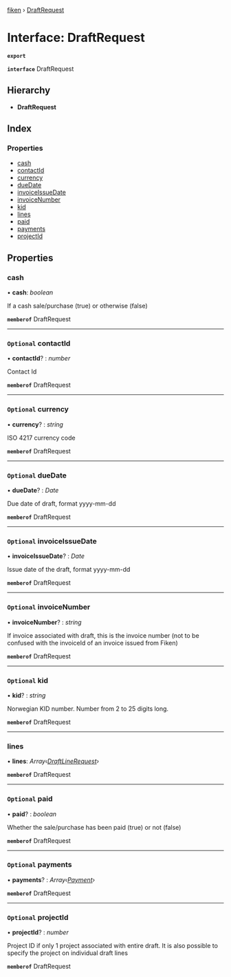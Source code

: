 [fiken](../README.md) › [DraftRequest](draftrequest.md)

# Interface: DraftRequest

**`export`** 

**`interface`** DraftRequest

## Hierarchy

* **DraftRequest**

## Index

### Properties

* [cash](draftrequest.md#cash)
* [contactId](draftrequest.md#optional-contactid)
* [currency](draftrequest.md#optional-currency)
* [dueDate](draftrequest.md#optional-duedate)
* [invoiceIssueDate](draftrequest.md#optional-invoiceissuedate)
* [invoiceNumber](draftrequest.md#optional-invoicenumber)
* [kid](draftrequest.md#optional-kid)
* [lines](draftrequest.md#lines)
* [paid](draftrequest.md#optional-paid)
* [payments](draftrequest.md#optional-payments)
* [projectId](draftrequest.md#optional-projectid)

## Properties

###  cash

• **cash**: *boolean*

If a cash sale/purchase (true) or otherwise (false)

**`memberof`** DraftRequest

___

### `Optional` contactId

• **contactId**? : *number*

Contact Id

**`memberof`** DraftRequest

___

### `Optional` currency

• **currency**? : *string*

ISO 4217 currency code

**`memberof`** DraftRequest

___

### `Optional` dueDate

• **dueDate**? : *Date*

Due date of draft, format yyyy-mm-dd

**`memberof`** DraftRequest

___

### `Optional` invoiceIssueDate

• **invoiceIssueDate**? : *Date*

Issue date of the draft, format yyyy-mm-dd

**`memberof`** DraftRequest

___

### `Optional` invoiceNumber

• **invoiceNumber**? : *string*

If invoice associated with draft, this is the invoice number (not to be confused with the invoiceId of an invoice issued from Fiken)

**`memberof`** DraftRequest

___

### `Optional` kid

• **kid**? : *string*

Norwegian KID number. Number from 2 to 25 digits long.

**`memberof`** DraftRequest

___

###  lines

• **lines**: *Array‹[DraftLineRequest](draftlinerequest.md)›*

**`memberof`** DraftRequest

___

### `Optional` paid

• **paid**? : *boolean*

Whether the sale/purchase has been paid (true) or not (false)

**`memberof`** DraftRequest

___

### `Optional` payments

• **payments**? : *Array‹[Payment](payment.md)›*

**`memberof`** DraftRequest

___

### `Optional` projectId

• **projectId**? : *number*

Project ID if only 1 project associated with entire draft. It is also possible to specify the project on individual draft lines

**`memberof`** DraftRequest
